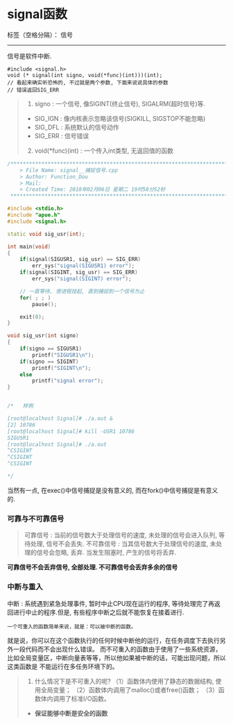 ﻿# signal函数

标签（空格分隔）： 信号

---

信号是软件中断.
```
#include <signal.h>
void (* signal(int signo, void(*func)(int)))(int);
// 看起来确实听恐怖的, 不过就是两个参数, 下面来说说具体的参数
// 错误返回SIG_ERR
```
> 1. signo : 一个信号, 像SIGINT(终止信号), SIGALRM(超时信号)等.
>* SIG_IGN : 像内核表示忽略该信号(SIGKILL, SIGSTOP不能忽略)
>* SIG_DFL : 系统默认的信号动作
>* SIG_ERR : 信号错误
> 2. void(*func)(int) : 一个传入int类型, 无返回值的函数


``` c++
/*************************************************************************
    > File Name: signal__捕捉信号.cpp
    > Author: Function_Dou
    > Mail: 
    > Created Time: 2018年02月06日 星期二 19时58分52秒
 ************************************************************************/

#include <stdio.h>
#include "apue.h"
#include <signal.h>

static void sig_usr(int);

int main(void)
{
	if(signal(SIGUSR1, sig_usr) == SIG_ERR)
		err_sys("signal(SIGUSR1) error");
	if(signal(SIGINT, sig_usr) == SIG_ERR)
		err_sys("signal(SIGINT) error");

	// 一直等待, 使进程挂起, 直到捕捉到一个信号为止
	for( ; ; )
		pause();

	exit(0);
}

void sig_usr(int signo)
{
	if(signo == SIGUSR1)
		printf("SIGUSR1\n");
	if(signo == SIGINT)
		printf("SIGINT\n");
	else
		printf("signal error");
}


/*   样例

[root@localhost Signal]# ./a.out &
[2] 10786
[root@localhost Signal]# kill -USR1 10786
SIGUSR1
[root@localhost Signal]# ./a.out 
^CSIGINT
^CSIGINT
^CSIGINT

*/
```
当然有一点, 在exec()中信号捕捉是没有意义的, 而在fork()中信号捕捉是有意义的.

### 可靠与不可靠信号

> 可靠信号 : 当前的信号数大于处理信号的速度, 未处理的信号会进入队列, 等待处理, 信号不会丢失.
> 不可靠信号 : 当其信号数大于处理信号的速度, 未处理的信号会忽略, 丢弃. 当发生阻塞时, 产生的信号将丢弃.

**可靠信号不会丢弃信号, 全部处理. 不可靠信号会丢弃多余的信号**

### 中断与重入

中断 : 系统遇到紧急处理事件, 暂时中止CPU现在运行的程序, 等待处理完了再返回进行中止的程序.但是, 有些程序中断之后就不能恢复在接着进行.

    一个可重入的函数简单来说，就是：可以被中断的函数。

就是说，你可以在这个函数执行的任何时候中断他的运行，在任务调度下去执行另外一段代码而不会出现什么错误。
而不可重入的函数由于使用了一些系统资源，比如全局变量区，中断向量表等等，所以他如果被中断的话，可能出现问题，所以这类函数是 不能运行在多任务环境下的。

> 1. 什么情况下是不可重入的呢?
> （1）函数体内使用了静态的数据结构, 使用全局变量；
> （2）函数体内调用了malloc()或者free()函数；
> （3）函数体内调用了标准I/O函数。
> * **保证能够中断是安全的函数**